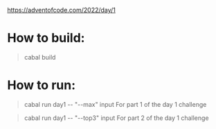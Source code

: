 https://adventofcode.com/2022/day/1

# How to build:

> cabal build 

# How to run:

> cabal run day1 -- "--max" input
For part 1 of the day 1 challenge

> cabal run day1 -- "--top3" input
For part 2 of the day 1 challenge


